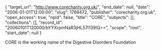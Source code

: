 {
  "target_url": "http://www.corecharity.org.uk/", 
  "end_date": null, 
  "date": "2006-01-01T12:00:00", 
  "slug": 1769472, 
  "publisher": "corecharity.org.uk", 
  "open_access": true, 
  "npld": false, 
  "title": "CORE", 
  "subjects": [], 
  "collections": [], 
  "record_id": "20060101T120000/bYYXrpmNaR3jHL57I139IQ==", 
  "scope": "root", 
  "start_date": null
}

CORE is the working name of the Digestive Disorders Foundation